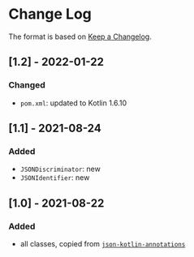 # Change Log

The format is based on [Keep a Changelog](http://keepachangelog.com/).

## [1.2] - 2022-01-22
### Changed
- `pom.xml`: updated to Kotlin 1.6.10

## [1.1] - 2021-08-24
### Added
- `JSONDiscriminator`: new
- `JSONIdentifier`: new

## [1.0] - 2021-08-22
### Added
- all classes, copied from [`json-kotlin-annotations`](https://github.com/pwall567/json-kotlin-annotations)

